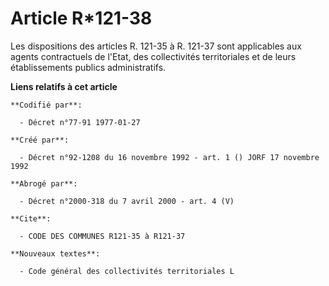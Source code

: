 # Article R*121-38

Les dispositions des articles R. 121-35 à R. 121-37 sont applicables aux agents contractuels de l'Etat, des collectivités
territoriales et de leurs établissements publics administratifs.

**Liens relatifs à cet article**

	**Codifié par**:

	  - Décret n°77-91 1977-01-27

	**Créé par**:

	  - Décret n°92-1208 du 16 novembre 1992 - art. 1 () JORF 17 novembre 1992

	**Abrogé par**:

	  - Décret n°2000-318 du 7 avril 2000 - art. 4 (V)

	**Cite**:

	  - CODE DES COMMUNES R121-35 à R121-37

	**Nouveaux textes**:

	  - Code général des collectivités territoriales L

